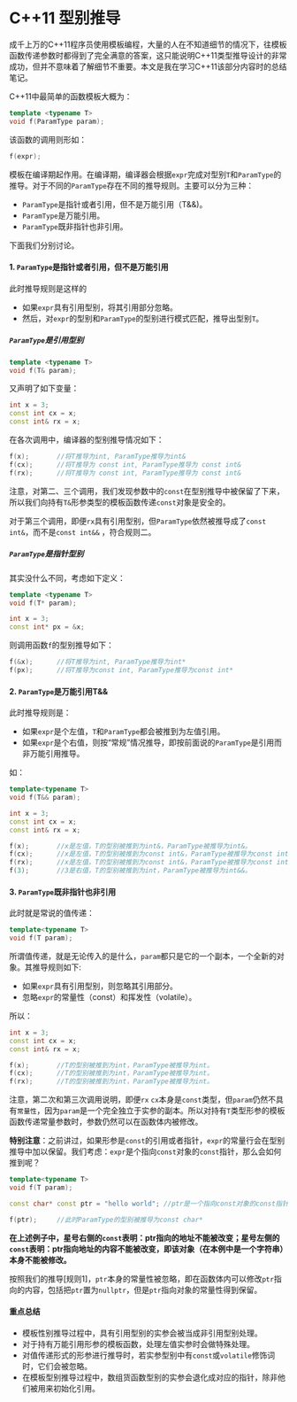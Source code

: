 # C++11 型别推导

成千上万的C++11程序员使用模板编程，大量的人在不知道细节的情况下，往模板函数传递参数时都得到了完全满意的答案，这只能说明C++11类型推导设计的非常成功，但并不意味着了解细节不重要。本文是我在学习C++11该部分内容时的总结笔记。

C++11中最简单的函数模板大概为：

```c++
template <typename T>
void f(ParamType param);
```

该函数的调用则形如：

```c++
f(expr);
```

模板在编译期起作用。在编译期，编译器会根据`expr`完成对型别`T`和`ParamType`的推导。对于不同的`ParamType`存在不同的推导规则。主要可以分为三种：

* `ParamType`是指针或者引用，但不是万能引用（T&&)。
* `ParamType`是万能引用。
* `ParamType`既非指针也非引用。

下面我们分别讨论。

#### 1. `ParamType`是指针或者引用，但不是万能引用

此时推导规则是这样的

* 如果`expr`具有引用型别，将其引用部分忽略。
* 然后，对`expr`的型别和`ParamType`的型别进行模式匹配，推导出型别`T`。

##### `ParamType`是引用型别

```c++
template <typename T>
void f(T& param);
```

又声明了如下变量：

```c++
int x = 3;
const int cx = x;
const int& rx = x;
```

在各次调用中，编译器的型别推导情况如下：

```c++
f(x);		//将T推导为int, ParamType推导为int&
f(cx);		//将T推导为 const int, ParamType推导为 const int&
f(rx);		//将T推导为 const int, ParamType推导为 const int&
```

注意，对第二、三个调用，我们发现参数中的`const`在型别推导中被保留了下来，所以我们向持有`T&`形参类型的模板函数传递`const`对象是安全的。

对于第三个调用，即便`rx`具有引用型别，但`ParamType`依然被推导成了`const int&`，而不是`const int&&` ，符合规则二。

##### `ParamType`是指针型别

其实没什么不同，考虑如下定义：

```c++
template <typename T>
void f(T* param);

int x = 3;
const int* px = &x;
```

则调用函数`f`的型别推导如下：

```c++
f(&x);		//将T推导为int, ParamType推导为int*
f(px);		//将T推导为const int, ParamType推导为const int*
```

#### 2. `ParamType`是万能引用T&&

此时推导规则是：

* 如果`expr`是个左值，`T`和`ParamType`都会被推到为左值引用。
* 如果`expr`是个右值，则按“常规”情况推导，即按前面说的`ParamType`是引用而非万能引用推导。

如：

```c++
template<typename T>
void f(T&& param);

int x = 3;
const int cx = x;
const int& rx = x;

f(x);		//x是左值，T的型别被推到为int&，ParamType被推导为int&。
f(cx);		//x是左值，T的型别被推到为const int&，ParamType被推导为const int&。
f(rx);		//x是左值，T的型别被推到为const int&，ParamType被推导为const int&。
f(3);		//3是右值，T的型别被推到为int，ParamType被推导为int&&。
```

#### 3. `ParamType`既非指针也非引用

此时就是常说的值传递：

```c++
template<typename T>
void f(T param);
```

所谓值传递，就是无论传入的是什么，`param`都只是它的一个副本，一个全新的对象。其推导规则如下:

* 如果`expr`具有引用型别，则忽略其引用部分。
* 忽略`expr`的常量性（const）和挥发性（volatile）。

所以：

```c++
int x = 3;
const int cx = x;
const int& rx = x;

f(x);		//T的型别被推到为int，ParamType被推导为int。
f(cx);		//T的型别被推到为int，ParamType被推导为int。
f(rx);		//T的型别被推到为int，ParamType被推导为int。
```

注意，第二次和第三次调用说明，即便`rx` `cx`本身是`const`类型，但`param`仍然不具有`常量性`，因为`param`是一个完全独立于实参的副本。所以对持有`T`类型形参的模板函数传递常量参数时，参数仍然可以在函数体内被修改。

**特别注意**：之前讲过，如果形参是`const`的引用或者指针，`expr`的常量行会在型别推导中加以保留。我们考虑：`expr`是个指向`const`对象的`const`指针，那么会如何推到呢？

```c++
template<typename T>
void f(T param);

const char* const ptr = "hello world"; //ptr是一个指向const对象的const指针

f(ptr);		//此时ParamType的型别被推导为const char*
```

**在上述例子中，星号右侧的`const`表明：ptr指向的地址不能被改变；星号左侧的`const`表明：ptr指向地址的内容不能被改变，即该对象（在本例中是一个字符串）本身不能被修改。**

按照我们的推导[规则1]，`ptr`本身的常量性被忽略，即在函数体内可以修改`ptr`指向的内容，包括把`ptr`置为`nullptr`，但是`ptr`指向对象的常量性得到保留。

#### 重点总结

* 模板性别推导过程中，具有引用型别的实参会被当成非引用型别处理。
* 对于持有万能引用形参的模板函数，处理左值实参时会做特殊处理。
* 对值传递形式的形参进行推导时，若实参型别中有`const`或`volatile`修饰词时，它们会被忽略。
* 在模板型别推导过程中，数组货函数型别的实参会退化成对应的指针，除非他们被用来初始化引用。